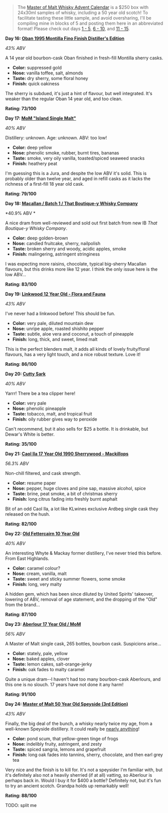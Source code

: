 > The [Master of Malt Whisky Advent Calendar](http://www.masterofmalt.com/whiskies/drinks-by-the-dram/the-whisky-advent-calendar/) is a $250 box with 24x30ml samples of whisky, including a 50 year old scotch!  To facilitate tasting these little sample, and avoid oversharing, I'll be compiling mine in blocks of 5 and posting them here in an abbreviated format!  Please check out days [1 - 5](http://www.reddit.com/r/Scotch/comments/14d9m2/whiskymas_reviews_days_1_to_5/), [6 - 10](http://www.reddit.com/r/Scotch/comments/14nd69/whiskymas_reviews_days_6_10/), and [11 - 15](http://www.reddit.com/r/Scotch/comments/159lph/whiskymas_reviews_days_1115/).

**Day 16: [Oban 1995 Montilla Fino Finish Distiller's Edition](http://www.masterofmalt.com/whiskies/oban-1995-montilla-fino-sherry-finish-distillers-edition-whisky/?srh=1)**

*43% ABV*

A 14 year old bourbon-cask Oban finished in fresh-fill Montilla sherry casks.

* **Color:** suppressed gold
* **Nose:** vanilla toffee, salt, almonds
* **Taste:** dry sherry, some floral honey
* **Finish:** quick oakiness

The sherry is subdued, it's just a hint of flavour, but well integrated.  It's weaker than the regular Oban 14 year old, and too clean.

**Rating: 73/100** 

**Day 17: [MoM "Island Single Malt"](http://www.masterofmalt.com/whiskies/master-of-malt/master-of-malt-island-single-malt-whisky/?srh=1)**

*40% ABV*

Distillery: unknown.  Age: unknown.  ABV: too low!

* **Color:** deep yellow
* **Nose:** phenolic smoke, rubber, burnt tires, bananas
* **Taste:** smoke, very oily vanilla, toasted/spiced seaweed snacks
* **Finish:** heathery peat

I'm guessing this is a Jura, and despite the low ABV it's solid.  This is probably older than twelve year, and aged in refill casks as it lacks the richness of a first-fill 18 year old cask.

**Rating: 79/100** 

**Day 18: [Macallan / Batch 1 / That Boutique-y Whisky Company](http://www.masterofmalt.com/whiskies/macallan/macallan-that-boutiquey-whisky-company-batch-1-whisky/?srh=1)**

*40.9% ABV *

A nice dram from well-reviewed and sold out first batch from new IB *That Boutique-y Whisky Company*.

* **Color:** deep golden-brown
* **Nose:** candied fruitcake, sherry, nailpolish
* **Taste:** broken sherry and woody, acidic apples, smoke
* **Finish:** malingering, astringent stringiness

I was expecting more raisins, chocolate, typical big-sherry Macallan flavours, but this drinks more like 12 year.  I think the only issue here is the low ABV...

**Rating: 83/100** 

**Day 19: [Linkwood 12 Year Old - Flora and Fauna](http://www.masterofmalt.com/whiskies/linkwood-12-year-old-whisky/?srh=1)**

*43% ABV*

I've never had a linkwood before!  This should be fun.

* **Color:** very pale, diluted mountain dew
* **Nose:** unripe apple, roasted shishito pepper
* **Taste:** subtle, aloe vera and coconut, a touch of pineapple
* **Finish:** long, thick, and sweet, limed malt

This is the perfect blenders malt, it adds all kinds of lovely fruity/floral flavours, has a very light touch, and a nice robust texture.  Love it!

**Rating: 86/100**

**Day 20: [Cutty Sark](http://www.masterofmalt.com/whiskies/cutty-sark-blended-scotch-whisky/?srh=1)**

*40% ABV*

Yarrr!  There be a tea clipper here!

* **Color:** very pale
* **Nose:** phenolic pineapple
* **Taste:** tobacco, malt, and tropical fruit
* **Finish:** oily rubber gives way to peroxide

Can't recommend, but it also sells for $25 a bottle.  It is drinkable, but Dewar's White is better.

**Rating: 35/100** 

**Day 21: [Caol Ila 17 Year Old 1990 Sherrywood - Mackillops](http://www.masterofmalt.com/whiskies/caol-ila-1990-mackillops-single-malt-whisky/?srh=1)**

*56.3% ABV*

Non-chill filtered, and cask strength.

* **Color:** resume paper
* **Nose:** pepper, huge cloves and pine sap, massive alcohol, spice
* **Taste:** brine, peat smoke, a bit of christmas sherry
* **Finish:** long citrus fading into freshly burnt asphalt

Bit of an odd Caol Ila, a lot like KLwines exclusive Ardbeg single cask they released on the hush.

**Rating: 82/100** 

**Day 22: [Old Fettercairn 10 Year Old ](http://www.masterofmalt.com/whiskies/old-fettercairn-10-year-old-whisky/?srh=1)**

*40% ABV*

An interesting Whyte & Mackay former distillery, I've never tried this before.  From East Highlands.

* **Color:** caramel colour? 
* **Nose:** cream, vanilla, malt
* **Taste:** sweet and sticky summer flowers, some smoke
* **Finish:** long, very malty

A hidden gem, which has been since diluted by United Spirits' takeover, lowering of ABV, removal of age statement, and the dropping of the "Old" from the brand...

**Rating: 87/100** 

**Day 23: [Aberlour 17 Year Old / MoM](http://www.masterofmalt.com/whiskies/aberlour-17-year-old-single-cask-master-of-malt-whisky/?srh=1)**

*56% ABV*

A Master of Malt single cask, 265 bottles, bourbon cask.  Suspicions arise...

* **Color:** stately, pale, yellow
* **Nose:** baked apples, clover
* **Taste:** lemon cakes, salt-orange-jerky
* **Finish:** oak fades to malty caramel

Quite a unique dram--I haven't had too many bourbon-cask Aberlours, and this one is no slouch.  17 years have not done it any harm!

**Rating: 91/100** 

**Day 24: [Master of Malt 50 Year Old Speyside (3rd Edition) ](http://www.masterofmalt.com/whiskies/master-of-malt-50-year-old-speyside-whisky/?srh=1)**

*43% ABV*

Finally, the big deal of the bunch, a whisky nearly twice my age, from a well-known Speyside distillery.  It could really be [nearly anything](http://www.dcs.ed.ac.uk/home/jhb/whisky/spey.html)!

* **Color:** pond scum, that yellow-green tinge of frogs
* **Nose:** indelibly fruity, astringent, and zesty
* **Taste:** spiced sangria, lemons and grapefruit
* **Finish:** long oak fades into tannins, sherry, chocolate, and then earl grey tea

Very nice and the finish is to kill for.  It's not a speysider I'm familiar with, but it's definitely also not a heavily sherried (if at all) vatting, so Aberlour is perhaps back in.  Would I buy it for $400 a bottle?  Definitely not, but it's fun to try an ancient scotch.  Grandpa holds up remarkably well!

**Rating: 88/100** 

TODO: split me